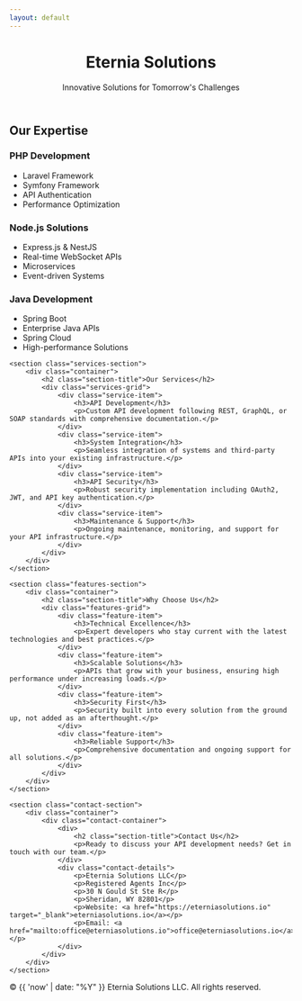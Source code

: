 ```yaml
---
layout: default
---
```


<header>
    <div class="container">
        <div class="header-content">
            <h1>Eternia Solutions</h1>
            <p>Innovative Solutions for Tomorrow's Challenges</p>
        </div>
    </div>
</header>

<main>
    <section class="expertise-section">
        <div class="container">
            <h2 class="section-title">Our Expertise</h2>
            <div class="expertise-grid">
                <div class="expertise-item">
                    <h3>PHP Development</h3>
                    <ul>
                        <li>Laravel Framework</li>
                        <li>Symfony Framework</li>
                        <li>API Authentication</li>
                        <li>Performance Optimization</li>
                    </ul>
                </div>
                <div class="expertise-item">
                    <h3>Node.js Solutions</h3>
                    <ul>
                        <li>Express.js & NestJS</li>
                        <li>Real-time WebSocket APIs</li>
                        <li>Microservices</li>
                        <li>Event-driven Systems</li>
                    </ul>
                </div>
                <div class="expertise-item">
                    <h3>Java Development</h3>
                    <ul>
                        <li>Spring Boot</li>
                        <li>Enterprise Java APIs</li>
                        <li>Spring Cloud</li>
                        <li>High-performance Solutions</li>
                    </ul>
                </div>
            </div>
        </div>
    </section>

    <section class="services-section">
        <div class="container">
            <h2 class="section-title">Our Services</h2>
            <div class="services-grid">
                <div class="service-item">
                    <h3>API Development</h3>
                    <p>Custom API development following REST, GraphQL, or SOAP standards with comprehensive documentation.</p>
                </div>
                <div class="service-item">
                    <h3>System Integration</h3>
                    <p>Seamless integration of systems and third-party APIs into your existing infrastructure.</p>
                </div>
                <div class="service-item">
                    <h3>API Security</h3>
                    <p>Robust security implementation including OAuth2, JWT, and API key authentication.</p>
                </div>
                <div class="service-item">
                    <h3>Maintenance & Support</h3>
                    <p>Ongoing maintenance, monitoring, and support for your API infrastructure.</p>
                </div>
            </div>
        </div>
    </section>

    <section class="features-section">
        <div class="container">
            <h2 class="section-title">Why Choose Us</h2>
            <div class="features-grid">
                <div class="feature-item">
                    <h3>Technical Excellence</h3>
                    <p>Expert developers who stay current with the latest technologies and best practices.</p>
                </div>
                <div class="feature-item">
                    <h3>Scalable Solutions</h3>
                    <p>APIs that grow with your business, ensuring high performance under increasing loads.</p>
                </div>
                <div class="feature-item">
                    <h3>Security First</h3>
                    <p>Security built into every solution from the ground up, not added as an afterthought.</p>
                </div>
                <div class="feature-item">
                    <h3>Reliable Support</h3>
                    <p>Comprehensive documentation and ongoing support for all solutions.</p>
                </div>
            </div>
        </div>
    </section>

    <section class="contact-section">
        <div class="container">
            <div class="contact-container">
                <div>
                    <h2 class="section-title">Contact Us</h2>
                    <p>Ready to discuss your API development needs? Get in touch with our team.</p>
                </div>
                <div class="contact-details">
                    <p>Eternia Solutions LLC</p>
                    <p>Registered Agents Inc</p>
                    <p>30 N Gould St Ste R</p>
                    <p>Sheridan, WY 82801</p>
                    <p>Website: <a href="https://eterniasolutions.io" target="_blank">eterniasolutions.io</a></p>
                    <p>Email: <a href="mailto:office@eterniasolutions.io">office@eterniasolutions.io</a></p>
                </div>
            </div>
        </div>
    </section>
</main>

<footer>
    <div class="container">
        <p>&copy; {{ 'now' | date: "%Y" }} Eternia Solutions LLC. All rights reserved.</p>
    </div>
</footer> 